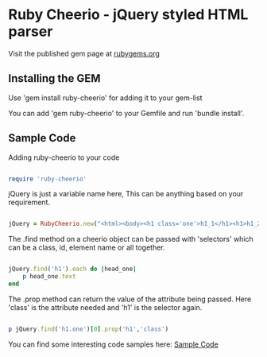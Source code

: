 # Ruby Cheerio - jQuery styled HTML parser

Visit the published gem page at [rubygems.org](https://rubygems.org/gems/ruby-cheerio) 

## Installing the GEM
 
Use 'gem install ruby-cheerio' for adding it to your gem-list

You can add 'gem ruby-cheerio' to your Gemfile and run 'bundle install'.


## Sample Code



Adding ruby-cheerio to your code

```ruby

require 'ruby-cheerio'

```

jQuery is just a variable name here, This can be anything based on your requirement.

```ruby

jQuery = RubyCheerio.new("<html><body><h1 class='one'>h1_1</h1><h1>h1_2</h1></body></html>")


```

The .find method on a cheerio object can be passed with 'selectors' which can be a class, id, element name or all together.

```ruby

jQuery.find('h1').each do |head_one|
	p head_one.text
end

```

The .prop method can return the value of the attribute being passed. Here 'class' is the attribute needed and 'h1' is the selector again.

```ruby

p jQuery.find('h1.one')[0].prop('h1','class')

```

You can find some interesting code samples here: [Sample Code](https://github.com/dineshsprabu/ruby-cheerio/tree/master/sample_code)

